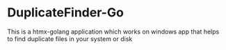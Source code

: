 # DuplicateFinder-Go
This is a htmx-golang application which works on windows app that helps to find duplicate files in your system or disk
